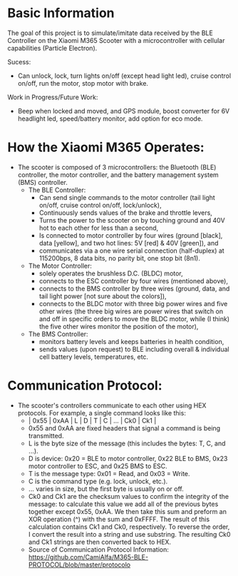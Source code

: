 # Basic Information
The goal of this project is to simulate/imitate data received by the BLE Controller on the Xiaomi M365 Scooter with a microcontroller with cellular capabilities (Particle Electron).

Sucess:
- Can unlock, lock, turn lights on/off (except head light led), cruise control on/off, run the motor, stop motor with brake.

Work in Progress/Future Work:
- Beep when locked and moved, and GPS module, boost converter for 6V headlight led, speed/battery monitor, add option for eco mode.

# How the Xiaomi M365 Operates:
- The scooter is composed of 3 microcontrollers: the Bluetooth (BLE) controller, the motor controller, and the battery management system (BMS) controller.
  - The BLE Controller:
    - Can send single commands to the motor controller (tail light on/off, cruise control on/off, lock/unlock),
    - Continuously sends values of the brake and throttle levers,
    - Turns the power to the scooter on by touching ground and 40V hot to each other for less than a second,
    - Is connected to motor controller by four wires (ground [black], data [yellow], and two hot lines: 5V [red] & 40V [green]), and
    - communicates via a one wire serial connection (half-duplex) at 115200bps, 8 data bits, no parity bit, one stop bit (8n1).
  - The Motor Controller:
    - solely operates the brushless D.C. (BLDC) motor,
    - connects to the ESC controller by four wires (mentioned above),
    - connects to the BMS controller by three wires (ground, data, and tail light power [not sure about the colors]),
    - connects to the BLDC motor with three big power wires and five other wires (the three big wires are power wires that switch on and off in specific orders to move the BLDC motor, while (I think) the five other wires monitor the position of the motor),
  - The BMS Controller:
    - monitors battery levels and keeps batteries in health condition,
    - sends values (upon request) to BLE including overall & individual cell battery levels, temperatures, etc.
# Communication Protocol:
- The scooter's controllers communicate to each other using HEX protocols. For example, a single command looks like this:
  - | 0x55 | 0xAA | L | D | T | C | ... | Ck0 | Ck1 |
  - 0x55 and 0xAA are fixed headers that signal a command is being transmitted.
  - L is the byte size of the message (this includes the bytes: T, C, and ...).
  - D is device: 0x20 = BLE to motor controller, 0x22 BLE to BMS, 0x23 motor controller to ESC, and 0x25 BMS to ESC.
  - T is the message type: 0x01 = Read, and 0x03 = Write.
  - C is the command type (e.g. lock, unlock, etc.).
  - ... varies in size, but the first byte is usually on or off.
  - Ck0 and Ck1 are the checksum values to confirm the integrity of the message: to calculate this value we add all of the previous bytes together except 0x55, 0xAA. We then take this sum and preform an XOR operation (^) with the sum and 0xFFFF. The result of this calculation contains Ck1 and Ck0, respectively. To reverse the order, I convert the result into a string and use substring. The resulting Ck0 and Ck1 strings are then converted back to HEX.
  - Source of Communication Protocol Information: https://github.com/CamiAlfa/M365-BLE-PROTOCOL/blob/master/protocolo
  

